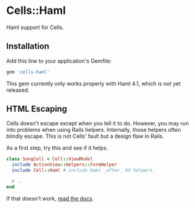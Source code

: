 # Cells::Haml

Haml support for Cells.

## Installation

Add this line to your application's Gemfile:

```ruby
gem 'cells-haml'
```

This gem currently only works properly with Haml 4.1, which is not yet released.


## HTML Escaping

Cells doesn't escape except when you tell it to do. However, you may run into problems when using Rails helpers. Internally, those helpers often blindly escape. This is not Cells' fault but a design flaw in Rails.

As a first step, try this and see if it helps.

```ruby
class SongCell < Cell::ViewModel
  include ActionView::Helpers::FormHelper
  include Cell::Haml # include Haml _after_ AV helpers.

  # ..
end
```

If that doesn't work, [read the docs](http://trailblazer.to/gems/cells/cells4.html#html-escaping).
